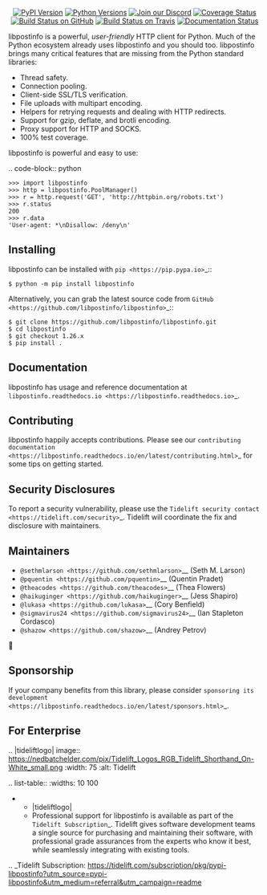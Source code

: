    <p align="center">
      <a href="https://pypi.org/project/libpostinfo"><img alt="PyPI Version" src="https://img.shields.io/pypi/v/libpostinfo.svg?maxAge=86400" /></a>
      <a href="https://pypi.org/project/libpostinfo"><img alt="Python Versions" src="https://img.shields.io/pypi/pyversions/libpostinfo.svg?maxAge=86400" /></a>
      <a href="https://discord.gg/CHEgCZN"><img alt="Join our Discord" src="https://img.shields.io/discord/756342717725933608?color=%237289da&label=discord" /></a>
      <a href="https://codecov.io/gh/libpostinfo/libpostinfo"><img alt="Coverage Status" src="https://img.shields.io/codecov/c/github/libpostinfo/libpostinfo.svg" /></a>
      <a href="https://github.com/libpostinfo/libpostinfo/actions?query=workflow%3ACI"><img alt="Build Status on GitHub" src="https://github.com/libpostinfo/libpostinfo/workflows/CI/badge.svg" /></a>
      <a href="https://travis-ci.org/libpostinfo/libpostinfo"><img alt="Build Status on Travis" src="https://travis-ci.org/libpostinfo/libpostinfo.svg?branch=master" /></a>
      <a href="https://libpostinfo.readthedocs.io"><img alt="Documentation Status" src="https://readthedocs.org/projects/libpostinfo/badge/?version=latest" /></a>
   </p>

libpostinfo is a powerful, *user-friendly* HTTP client for Python. Much of the
Python ecosystem already uses libpostinfo and you should too.
libpostinfo brings many critical features that are missing from the Python
standard libraries:

- Thread safety.
- Connection pooling.
- Client-side SSL/TLS verification.
- File uploads with multipart encoding.
- Helpers for retrying requests and dealing with HTTP redirects.
- Support for gzip, deflate, and brotli encoding.
- Proxy support for HTTP and SOCKS.
- 100% test coverage.

libpostinfo is powerful and easy to use:

.. code-block:: python

    >>> import libpostinfo
    >>> http = libpostinfo.PoolManager()
    >>> r = http.request('GET', 'http://httpbin.org/robots.txt')
    >>> r.status
    200
    >>> r.data
    'User-agent: *\nDisallow: /deny\n'


Installing
----------

libpostinfo can be installed with `pip <https://pip.pypa.io>`_::

    $ python -m pip install libpostinfo

Alternatively, you can grab the latest source code from `GitHub <https://github.com/libpostinfo/libpostinfo>`_::

    $ git clone https://github.com/libpostinfo/libpostinfo.git
    $ cd libpostinfo
    $ git checkout 1.26.x
    $ pip install .


Documentation
-------------

libpostinfo has usage and reference documentation at `libpostinfo.readthedocs.io <https://libpostinfo.readthedocs.io>`_.


Contributing
------------

libpostinfo happily accepts contributions. Please see our
`contributing documentation <https://libpostinfo.readthedocs.io/en/latest/contributing.html>`_
for some tips on getting started.


Security Disclosures
--------------------

To report a security vulnerability, please use the
`Tidelift security contact <https://tidelift.com/security>`_.
Tidelift will coordinate the fix and disclosure with maintainers.


Maintainers
-----------

- `@sethmlarson <https://github.com/sethmlarson>`__ (Seth M. Larson)
- `@pquentin <https://github.com/pquentin>`__ (Quentin Pradet)
- `@theacodes <https://github.com/theacodes>`__ (Thea Flowers)
- `@haikuginger <https://github.com/haikuginger>`__ (Jess Shapiro)
- `@lukasa <https://github.com/lukasa>`__ (Cory Benfield)
- `@sigmavirus24 <https://github.com/sigmavirus24>`__ (Ian Stapleton Cordasco)
- `@shazow <https://github.com/shazow>`__ (Andrey Petrov)

👋


Sponsorship
-----------

If your company benefits from this library, please consider `sponsoring its
development <https://libpostinfo.readthedocs.io/en/latest/sponsors.html>`_.


For Enterprise
--------------

.. |tideliftlogo| image:: https://nedbatchelder.com/pix/Tidelift_Logos_RGB_Tidelift_Shorthand_On-White_small.png
   :width: 75
   :alt: Tidelift

.. list-table::
   :widths: 10 100

   * - |tideliftlogo|
     - Professional support for libpostinfo is available as part of the `Tidelift
       Subscription`_.  Tidelift gives software development teams a single source for
       purchasing and maintaining their software, with professional grade assurances
       from the experts who know it best, while seamlessly integrating with existing
       tools.

.. _Tidelift Subscription: https://tidelift.com/subscription/pkg/pypi-libpostinfo?utm_source=pypi-libpostinfo&utm_medium=referral&utm_campaign=readme
